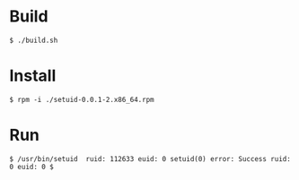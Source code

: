 # Build

`
$ ./build.sh
`


# Install 

`
$ rpm -i ./setuid-0.0.1-2.x86_64.rpm
`

# Run

`
$ /usr/bin/setuid 
ruid: 112633 euid: 0
setuid(0)
error: Success
ruid: 0 euid: 0
$ 
`

